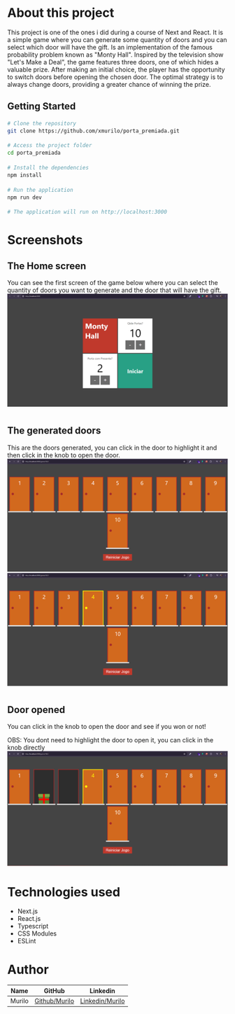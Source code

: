  # About this project
 This project is one of the ones i did during a course of Next and React. It is a simple game where you can generate some quantity of doors and you can select which door will have the gift. Is an implementation of the famous probability problem known as "Monty Hall". Inspired by the television show "Let's Make a Deal", the game features three doors, one of which hides a valuable prize. After making an initial choice, the player has the opportunity to switch doors before opening the chosen door. The optimal strategy is to always change doors, providing a greater chance of winning the prize.

## Getting Started
```bash
# Clone the repository
git clone https://github.com/xmurilo/porta_premiada.git

# Access the project folder
cd porta_premiada

# Install the dependencies
npm install

# Run the application
npm run dev

# The application will run on http://localhost:3000
```
# Screenshots

## The Home screen
You can see the first screen of the game below where you can select the quantity of doors you want to generate and the door that will have the gift.
![first img](/public/first_img.png)
# 

## The generated doors

This are the doors generated, you can click in the door to highlight it and then click in the knob to open the door.
![second img](/public/second_img.png)
![third img](/public/third_img.png)
# 



## Door opened
You can click in the knob to open the door and see if you won or not!

OBS: You dont need to highlight the door to open it, you can click in the knob directly
![fourth img](/public/fourth_img.png)
# 

# Technologies used
- Next.js
- React.js
- Typescript
- CSS Modules
- ESLint

# Author
| Name      | GitHub | Linkedin     |
|-----------|-------|------------|
| Murilo |   <a href="https://github.com/xmurilo">Github/Murilo</a>   | <a href="https://www.linkedin.com/in/murilo-silva-a85b7526b/"> Linkedin/Murilo </a> |
